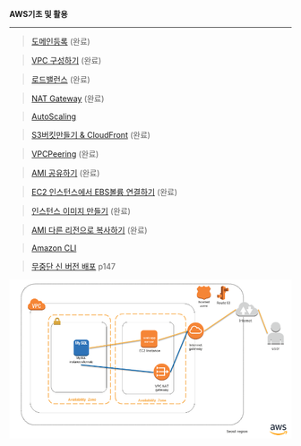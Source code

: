 **AWS기초 및 활용** 
*****

>[도메인등록](https://github.com/dockerdongjin/aws-network-examples/tree/master/case1) (완료)

>[VPC 구성하기](https://github.com/dockerdongjin/aws-network-examples/tree/master/case2) (완료)

>[로드밸런스](https://github.com/dockerdongjin/aws-network-examples/tree/master/case3)   (완료)

>[NAT Gateway](https://github.com/dockerdongjin/aws-network-examples/tree/master/case4) (완료)

>[AutoScaling](https://github.com/dockerdongjin/aws-network-examples/tree/master/case5)

>[S3버킷만들기 & CloudFront](https://github.com/dockerdongjin/aws-network-examples/tree/master/case6) (완료)

>[VPCPeering](https://github.com/dockerdongjin/aws-network-examples/tree/master/case7) (완료)

>[AMI 공유하기](https://github.com/dockerdongjin/aws-network-examples/tree/master/case8) (완료)

>[EC2 인스턴스에서 EBS볼륨 연결하기](https://github.com/dockerdongjin/aws-network-examples/tree/master/case9) (완료)

> [인스턴스 이미지 만들기](https://github.com/dockerdongjin/aws-network-examples/tree/master/case10) (완료)

> [AMI 다른 리전으로 복사하기](https://github.com/dockerdongjin/aws-network-examples/tree/master/case11) (완료)

> [Amazon CLI](https://github.com/dockerdongjin/aws-network-examples/tree/master/case12)

> [무중단 신 버전 배포](https://github.com/dockerdongjin/aws-network-examples/tree/master/case13) p147

![구성](https://github.com/dockerdongjin/aws-network-examples/blob/master/img/aws-networkimg.png)
